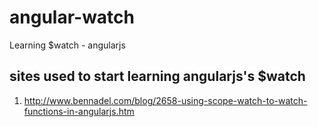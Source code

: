# angular-watch
Learning $watch - angularjs

## sites used to start learning angularjs's $watch
1. http://www.bennadel.com/blog/2658-using-scope-watch-to-watch-functions-in-angularjs.htm
